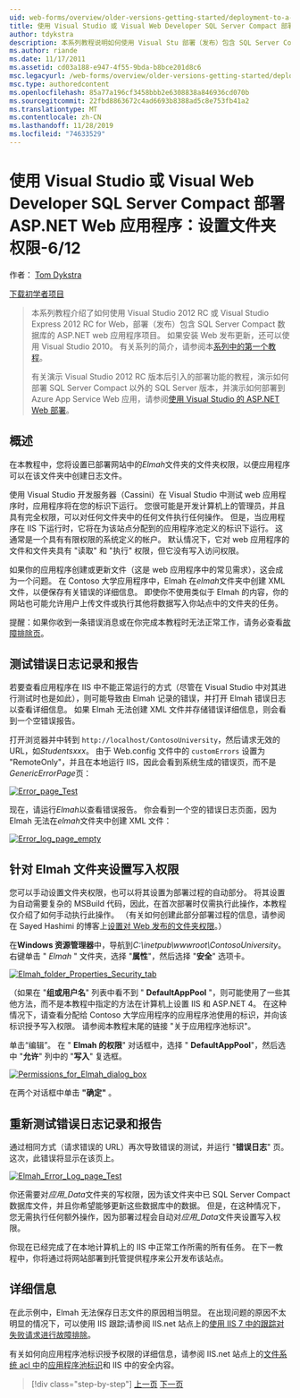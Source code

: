 ```yaml
---
uid: web-forms/overview/older-versions-getting-started/deployment-to-a-hosting-provider/deployment-to-a-hosting-provider-setting-folder-permissions-6-of-12
title: 使用 Visual Studio 或 Visual Web Developer SQL Server Compact 部署 ASP.NET Web 应用程序：设置文件夹权限-6/12 |Microsoft Docs
author: tdykstra
description: 本系列教程说明如何使用 Visual Stu 部署（发布）包含 SQL Server Compact 数据库的 ASP.NET web 应用程序项目。
ms.author: riande
ms.date: 11/17/2011
ms.assetid: cd03a188-e947-4f55-9bda-b8bce201d8c6
msc.legacyurl: /web-forms/overview/older-versions-getting-started/deployment-to-a-hosting-provider/deployment-to-a-hosting-provider-setting-folder-permissions-6-of-12
msc.type: authoredcontent
ms.openlocfilehash: 85a77a196cf3458bbb2e6308838a846936cd070b
ms.sourcegitcommit: 22fbd8863672c4ad6693b8388ad5c8e753fb41a2
ms.translationtype: MT
ms.contentlocale: zh-CN
ms.lasthandoff: 11/28/2019
ms.locfileid: "74633529"
---
```

# <a name="deploying-an-aspnet-web-application-with-sql-server-compact-using-visual-studio-or-visual-web-developer-setting-folder-permissions---6-of-12"></a>使用 Visual Studio 或 Visual Web Developer SQL Server Compact 部署 ASP.NET Web 应用程序：设置文件夹权限-6/12

作者： [Tom Dykstra](https://github.com/tdykstra)

[下载初学者项目](https://code.msdn.microsoft.com/Deploying-an-ASPNET-Web-4e31366b)

> 本系列教程介绍了如何使用 Visual Studio 2012 RC 或 Visual Studio Express 2012 RC for Web，部署（发布）包含 SQL Server Compact 数据库的 ASP.NET web 应用程序项目。 如果安装 Web 发布更新，还可以使用 Visual Studio 2010。 有关系列的简介，请参阅本[系列中的第一个教程](deployment-to-a-hosting-provider-introduction-1-of-12.md)。
> 
> 有关演示 Visual Studio 2012 RC 版本后引入的部署功能的教程，演示如何部署 SQL Server Compact 以外的 SQL Server 版本，并演示如何部署到 Azure App Service Web 应用，请参阅[使用 Visual Studio 的 ASP.NET Web 部署](../../deployment/visual-studio-web-deployment/introduction.md)。

## <a name="overview"></a>概述

在本教程中，您将设置已部署网站中的*Elmah*文件夹的文件夹权限，以便应用程序可以在该文件夹中创建日志文件。

使用 Visual Studio 开发服务器（Cassini）在 Visual Studio 中测试 web 应用程序时，应用程序将在您的标识下运行。 您很可能是开发计算机上的管理员，并且具有完全权限，可以对任何文件夹中的任何文件执行任何操作。 但是，当应用程序在 IIS 下运行时，它将在为该站点分配到的应用程序池定义的标识下运行。 这通常是一个具有有限权限的系统定义的帐户。 默认情况下，它对 web 应用程序的文件和文件夹具有 "读取" 和 "执行" 权限，但它没有写入访问权限。

如果你的应用程序创建或更新文件（这是 web 应用程序中的常见需求），这会成为一个问题。 在 Contoso 大学应用程序中，Elmah 在*elmah*文件夹中创建 XML 文件，以便保存有关错误的详细信息。 即使你不使用类似于 Elmah 的内容，你的网站也可能允许用户上传文件或执行其他将数据写入你站点中的文件夹的任务。

提醒：如果你收到一条错误消息或在你完成本教程时无法正常工作，请务必查看[故障排除页](deployment-to-a-hosting-provider-creating-and-installing-deployment-packages-12-of-12.md)。

## <a name="testing-error-logging-and-reporting"></a>测试错误日志记录和报告

若要查看应用程序在 IIS 中不能正常运行的方式（尽管在 Visual Studio 中对其进行测试时也是如此），则可能导致由 Elmah 记录的错误，并打开 Elmah 错误日志以查看详细信息。 如果 Elmah 无法创建 XML 文件并存储错误详细信息，则会看到一个空错误报告。

打开浏览器并中转到 `http://localhost/ContosoUniversity`，然后请求无效的 URL，如*Studentsxxx*。 由于 Web.config 文件中的 `customErrors` 设置为 "RemoteOnly"，并且在本地运行 IIS，因此会看到系统生成的错误页，而不是*GenericErrorPage*页：

[![Error_page_Test](deployment-to-a-hosting-provider-setting-folder-permissions-6-of-12/_static/image2.png)](deployment-to-a-hosting-provider-setting-folder-permissions-6-of-12/_static/image1.png)

现在，请运行*Elmah*以查看错误报告。 你会看到一个空的错误日志页面，因为 Elmah 无法在*elmah*文件夹中创建 XML 文件：

[![Error_log_page_empty](deployment-to-a-hosting-provider-setting-folder-permissions-6-of-12/_static/image4.png)](deployment-to-a-hosting-provider-setting-folder-permissions-6-of-12/_static/image3.png)

## <a name="setting-write-permission-on-the-elmah-folder"></a>针对 Elmah 文件夹设置写入权限

您可以手动设置文件夹权限，也可以将其设置为部署过程的自动部分。 将其设置为自动需要复杂的 MSBuild 代码，因此，在首次部署时仅需执行此操作，本教程仅介绍了如何手动执行此操作。 （有关如何创建此部分部署过程的信息，请参阅在 Sayed Hashimi 的博客上[设置对 Web 发布的文件夹权限](http://sedodream.com/2011/11/08/SettingFolderPermissionsOnWebPublish.aspx)。）

在**Windows 资源管理器**中，导航到*C:\inetpub\wwwroot\ContosoUniversity*。 右键单击 " *Elmah* " 文件夹，选择 "**属性**"，然后选择 "**安全**" 选项卡。

[![Elmah_folder_Properties_Security_tab](deployment-to-a-hosting-provider-setting-folder-permissions-6-of-12/_static/image6.png)](deployment-to-a-hosting-provider-setting-folder-permissions-6-of-12/_static/image5.png)

（如果在 "**组或用户名**" 列表中看不到 " **DefaultAppPool** "，则可能使用了一些其他方法，而不是本教程中指定的方法在计算机上设置 IIS 和 ASP.NET 4。 在这种情况下，请查看分配给 Contoso 大学应用程序的应用程序池使用的标识，并向该标识授予写入权限。 请参阅本教程末尾的链接 "关于应用程序池标识"。

单击“编辑”。 在 " **Elmah 的权限**" 对话框中，选择 " **DefaultAppPool**"，然后选中 "**允许**" 列中的 "**写入**" 复选框。

[![Permissions_for_Elmah_dialog_box](deployment-to-a-hosting-provider-setting-folder-permissions-6-of-12/_static/image8.png)](deployment-to-a-hosting-provider-setting-folder-permissions-6-of-12/_static/image7.png)

在两个对话框中单击 **"确定"** 。

## <a name="retesting-error-logging-and-reporting"></a>重新测试错误日志记录和报告

通过相同方式（请求错误的 URL）再次导致错误的测试，并运行 "**错误日志**" 页。 这次，此错误将显示在该页上。

[![Elmah_Error_Log_page_Test](deployment-to-a-hosting-provider-setting-folder-permissions-6-of-12/_static/image10.png)](deployment-to-a-hosting-provider-setting-folder-permissions-6-of-12/_static/image9.png)

你还需要对*应用\_Data*文件夹的写权限，因为该文件夹中已 SQL Server Compact 数据库文件，并且你希望能够更新这些数据库中的数据。 但是，在这种情况下，您无需执行任何额外操作，因为部署过程会自动对*应用\_Data*文件夹设置写入权限。

你现在已经完成了在本地计算机上的 IIS 中正常工作所需的所有任务。 在下一教程中，你将通过将网站部署到托管提供程序来公开发布该站点。

## <a name="more-information"></a>详细信息

在此示例中，Elmah 无法保存日志文件的原因相当明显。 在出现问题的原因不太明显的情况下，可以使用 IIS 跟踪;请参阅 IIS.net 站点上的[使用 IIS 7 中的跟踪对失败请求进行故障排除](https://www.iis.net/learn/troubleshoot/using-failed-request-tracing/troubleshooting-failed-requests-using-tracing-in-iis)。

有关如何向应用程序池标识授予权限的详细信息，请参阅 IIS.net 站点上的[文件系统 acl 中](https://www.iis.net/learn/get-started/planning-for-security/secure-content-in-iis-through-file-system-acls)的[应用程序池标识](https://www.iis.net/learn/manage/configuring-security/application-pool-identities)和 IIS 中的安全内容。

> [!div class="step-by-step"]
> [上一页](deployment-to-a-hosting-provider-deploying-to-iis-as-a-test-environment-5-of-12.md)
> [下一页](deployment-to-a-hosting-provider-deploying-to-the-production-environment-7-of-12.md)
